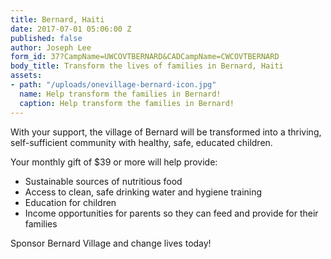 ```yaml
---
title: Bernard, Haiti
date: 2017-07-01 05:06:00 Z
published: false
author: Joseph Lee
form_id: 37?CampName=UWCOVTBERNARD&CADCampName=CWCOVTBERNARD
body_title: Transform the lives of families in Bernard, Haiti
assets:
- path: "/uploads/onevillage-bernard-icon.jpg"
  name: Help transform the families in Bernard!
  caption: Help transform the families in Bernard!
---
```


With your support, the village of Bernard will be transformed into a thriving, self-sufficient community with healthy, safe, educated children. 

Your monthly gift of $39 or more will help provide:

* Sustainable sources of nutritious food
* Access to clean, safe drinking water and hygiene training
* Education for children
* Income opportunities for parents so they can feed and provide for their families

Sponsor Bernard Village and change lives today!
